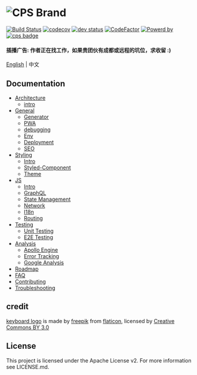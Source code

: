 ![CPS Brand](https://github.com/mydearxym/mastani_server/blob/dev/docs/snapshots/cps_logo_md.png?raw=true)
=========
[![Build Status](https://travis-ci.org/coderplanets/coderplanets_web.svg?branch=dev)](https://travis-ci.org/coderplanets/coderplanets_web)
[![codecov](https://codecov.io/gh/coderplanets/coderplanets_web/branch/dev/graph/badge.svg)](https://codecov.io/gh/coderplanets/coderplanets_web)
[![dev status](https://david-dm.org/coderplanets/coderplanets_web.svg)](https://david-dm.org/coderplanets/coderplanets_web)
[![CodeFactor](https://www.codefactor.io/repository/github/coderplanets/coderplanets_web/badge)](https://www.codefactor.io/repository/github/coderplanets/coderplanets_web)
[![Powerd by](https://badgen.now.sh/badge/mastani/powered/a871c1)](https://github.com/mastani-stack)
[![cps badge](https://badgen.net/badge/join%20community/on%20coderplanets/9cb77b)](https://github.com/coderplanets/coderplanets_server)


#### 插播广告: 作者正在找工作，如果贵团伙有成都或远程的坑位，求收留 :)

[English](https://github.com/coderplanets/coderplanets_web/blob/docs/README.md) | 中文 


## Documentation

- [Architecture](docs/architecture)
  - [intro](docs/architecture/intro.zh-CN.md)
- [General](docs/general)
  - [Generator](docs/general/generator.zh-CN.md)
  - [PWA](docs/general)
  - [debugging](docs/general/debugging.zh-CN.md)
  - [Env](docs/general/env.zh-CN.md)
  - [Deployment](docs/general/deployment.zh-CN.md)
  - [SEO](docs/general/seo.zh-CN.md)
- [Styling](docs/styling/intro.zh-CN.md)
  - [Intro](docs/styling/intro.zh-CN.md)
  - [Styled-Component](docs/styling/styled-component.zh-CN.md)
  - [Theme](docs/styling/theming.zh-CN.md)
- [JS](docs/js)
  - [Intro](docs/js/intro.zh-CN.md)
  - [GraphQL](docs/js/GrqphQL.zh-CN.md)
  - [State Management](docs/js/state-management.zh-CN.md)
  - [Network](docs/js/network.zh-CN.md)
  - [I18n](docs/js/i18n.zh-CN.md)
  - [Routing](docs/js/routing.zh-CN.md)
- [Testing](docs/testing)
  - [Unit Testing](docs/testing/unit-testing.zh-CN.md)
  - [E2E Testing](docs/testing/e2e-testing.zh-CN.md)
- [Analysis](docs/analysis)
  - [Apollo Engine](docs/analysis/apollo-engine.zh-CN.md)
  - [Error Tracking](docs/analysis/error-tracking.zh-CN.md)
  - [Google Analysis](docs/analysis/google-analysis.zh-CN.md)
- [Roadmap](docs/Roadmap.md)
- [FAQ](docs/FAQ.zh-CN.md)
- [Contributing](docs/Contributing.zh-CN.md)
- [Troubleshooting](docs/Troubleshooting.zh-CN.md)


## credit 

[keyboard logo](https://www.flaticon.com/free-icon/keyboard_211884#term=keyboard&page=8&position=88) is made by
[freepik](https://www.flaticon.com/authors/freepik) from
[flaticon](https://www.flaticon.com), licensed by [Creative Commons BY 3.0](http://creativecommons.org/licenses/by/3.0)

## License

This project is licensed under the Apache License v2. For more information see LICENSE.md.

